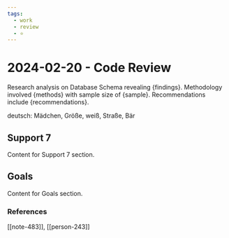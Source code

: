 ```yaml
---
tags:
  - work
  - review
  - ⭐
---
```


# 2024-02-20 - Code Review

Research analysis on Database Schema revealing {findings}. Methodology involved {methods} with sample size of {sample}. Recommendations include {recommendations}.

deutsch: Mädchen, Größe, weiß, Straße, Bär

## Support 7

Content for Support 7 section.

## Goals

Content for Goals section.


### References
[[note-483]], [[person-243]]
